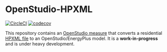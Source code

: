 # OpenStudio-HPXML

[![CircleCI](https://circleci.com/gh/NREL/OpenStudio-HPXML.svg?style=shield)](https://circleci.com/gh/NREL/OpenStudio-HPXML)
[![codecov](https://codecov.io/gh/NREL/OpenStudio-HPXML/branch/master/graph/badge.svg)](https://codecov.io/gh/NREL/OpenStudio-HPXML)


This repository contains an [OpenStudio measure](http://nrel.github.io/OpenStudio-user-documentation/getting_started/about_measures/) that converts a residential [HPXML file](https://hpxml.nrel.gov/) to an OpenStudio/EnergyPlus model. It is a **work-in-progress** and is under heavy development.
